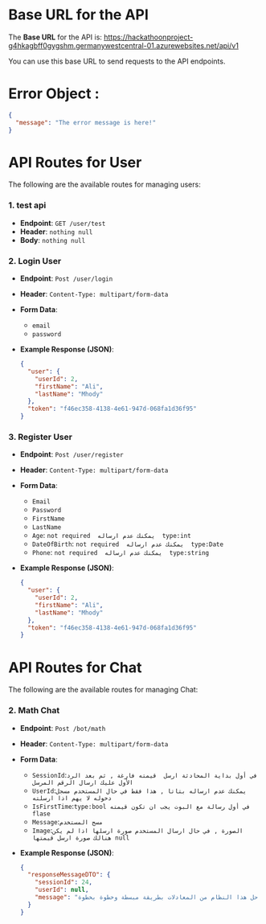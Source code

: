 # Base URL for the API

The **Base URL** for the API is:
https://hackathoonproject-g4hkagbff0gygshm.germanywestcentral-01.azurewebsites.net/api/v1

You can use this base URL to send requests to the API endpoints.

# Error Object :

```json
{
  "message": "The error message is here!"
}
```

# API Routes for User

The following are the available routes for managing users:

### 1. **test api**

- **Endpoint**: `GET /user/test`
- **Header**: `nothing null`
- **Body**: `nothing null`

### 2. **Login User**

- **Endpoint**: `Post /user/login`
- **Header**: `Content-Type: multipart/form-data`
- **Form Data**:

  - `email`
  - `password`

- **Example Response (JSON)**:
  ```json
  {
    "user": {
      "userId": 2,
      "firstName": "Ali",
      "lastName": "Mhody"
    },
    "token": "f46ec358-4138-4e61-947d-068fa1d36f95"
  }
  ```

### 3. **Register User**

- **Endpoint**: `Post /user/register`
- **Header**: `Content-Type: multipart/form-data`
- **Form Data**:

  - `Email`
  - `Password`
  - `FirstName`
  - `LastName`
  - `Age`: `not required  يمكنك عدم ارساله  type:int`
  - `DateOfBirth`: `not required  يمكنك عدم ارساله  type:Date`
  - `Phone`: `not required  يمكنك عدم ارساله  type:string`

- **Example Response (JSON)**:
  ```json
  {
    "user": {
      "userId": 2,
      "firstName": "Ali",
      "lastName": "Mhody"
    },
    "token": "f46ec358-4138-4e61-947d-068fa1d36f95"
  }
  ```

# API Routes for Chat

The following are the available routes for managing Chat:

### 2. **Math Chat**

- **Endpoint**: `Post /bot/math`
- **Header**: `Content-Type: multipart/form-data`
- **Form Data**:

  - `SessionId`:`في أول بداية المحادثة ارسل  قيمته فارغة , ثم بعد الرد الأول عليك ارسال الرقم المرسل`
  - `UserId`:`يمكنك عدم ارساله بتاتا , هذا فقط في حال المستخدم مسجل دخوله لا يهم اذا ارسلته `
  - `IsFirstTime`:`type:bool في أول رسالة مع البوت يجب ان تكون قيمته flase`
  - `Message`:`مسج المستخدم`
  - `Image`:`الصورة , في حال ارسال المستخدم صورة ارسلها اذا لم يكن هنالك صورة ارسل قيمتها null `

- **Example Response (JSON)**:
  ```json
  {
    "responseMessageDTO": {
      "sessionId": 24,
      "userId": null,
      "message": "تمام، بما أنك في المرحلة المتوسطة، سأشرح لك طريقة حل هذا النظام من المعادلات بطريقة مبسطة وخطوة بخطوة.\n\n**النظام المعطى هو:**\n\n1.  `y = 2x + 1`\n2.  `5x + 6 = 2y`\n3.  `3x + 4y = 12`\n\n**الخطوة 1: استخدام المعادلة الأولى للتعويض في المعادلة الثانية**\n\n*   لدينا `y = 2x + 1`. سنعوض بهذه القيمة في المعادلة الثانية.\n*   المعادلة الثانية هي `5x + 6 = 2y`.\n*   نعوض `y` بـ `2x + 1`:\n    `5x + 6 = 2(2x + 1)`\n\n**الخطوة 2: حل المعادلة الجديدة لإيجاد قيمة `x`**\n\n*   نوزع الـ 2 في الطرف الأيمن:\n    `5x + 6 = 4x + 2`\n*   نطرح `4x` من الطرفين:\n    `5x - 4x + 6 = 4x - 4x + 2`\n    `x + 6 = 2`\n*   نطرح 6 من الطرفين:\n    `x + 6 - 6 = 2 - 6`\n    `x = -4`\n\n**الخطوة 3: إيجاد قيمة `y` باستخدام قيمة `x`**\n\n*"
    }
  }
  ```
